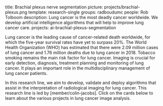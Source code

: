 title: Brachial plexus nerve segmentation
picture: projects/brachial-plexus.png
template: research-single
groups: radboudumc
people: Rob Tolboom
description: Lung cancer is the most deadly cancer worldwide. We develop artificial intelligence algorithms that will help to improve lung cancer care.
projects: ai-brachial-plexus-segmentation

Lung cancer is the leading cause of cancer-related death worldwide, for which the five-year survival rates have yet to surpass 20%. The World Health Organization (WHO) has estimated that there were 2.09 million cases of lung cancer and 1.76 million deaths due to lung cancer in 2018. Tobacco smoking remains the main risk factor for lung cancer. Imaging is crucial for early detection, diagnosis, treatment planning and monitoring of lung cancer. It plays an important role in the multidisciplinary management of lung cancer patients.

In this research line, we aim to develop, validate and deploy algorithms that assist in the interpretation of radiological imaging for lung cancer. This research line is led by [member/colin-jacobs]. Click on the cards below to learn about the various projects in lung cancer image analysis.